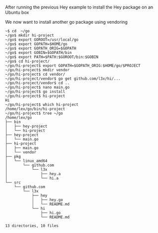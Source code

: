 After running the previous Hey example to install the Hey package on an Ubuntu box

We now want to install another go package using vendoring

    ~$ cd  ~/go
    ~/go$ mkdir hi-project
    ~/go$ export GOROOT=/usr/local/go
    ~/go$ export GOPATH=$HOME/go
    ~/go$ export GOPATH_ORIG=$GOPATH
    ~/go$ export GOBIN=$GOPATH/bin
    ~/go$ export PATH=$PATH:$GOROOT/bin:$GOBIN
    ~/go$ cd hi-project/
    ~/go/hi-project$ export GOPATH=$GOPATH_ORIG:$HOME/go/$PROJECT
    ~/go/hi-project$ mkdir vendor
    ~/go/hi-project$ cd vendor/
    ~/go/hi-project/vendor$ go get github.com/l3x/hi/...
    ~/go/hi-project/vendor$ cd ..
    ~/go/hi-project$ nano main.go
    ~/go/hi-project$ go install
    ~/go/hi-project$ hi-project
    Hi
    ~/go/hi-project$ which hi-project
    /home/lex/go/bin/hi-project
    ~/go/hi-project$ tree ~/go
    /home/lex/go
    ├── bin
    │   ├── hey-project
    │   └── hi-project
    ├── hey-project
    │   └── main.go
    ├── hi-project
    │   ├── main.go
    │   └── vendor
    ├── pkg
    │   └── linux_amd64
    │       └── github.com
    │           └── l3x
    │               ├── hey.a
    │               └── hi.a
    └── src
        └── github.com
            └── l3x
                ├── hey
                │   ├── hey.go
                │   └── README.md
                └── hi
                    ├── hi.go
                    └── README.md
    
    13 directories, 10 files
    